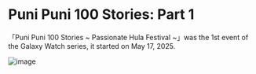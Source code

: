# Puni Puni 100 Stories: Part 1
「Puni Puni 100 Stories ~ Passionate Hula Festival ~」was the 1st event of the Galaxy Watch series, it started on May 17, 2025.

![image](https://github.com/user-attachments/assets/d55d8f93-9eab-445f-98d4-c391ee69e39e)
